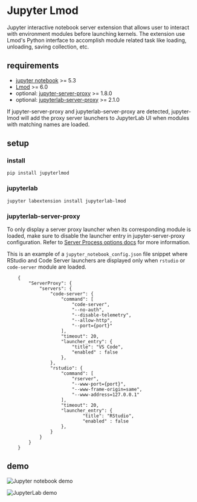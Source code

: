 # Jupyter Lmod

Jupyter interactive notebook server extension that allows user
to interact with environment modules before launching kernels.
The extension use Lmod's Python interface to accomplish module
related task like loading, unloading, saving collection, etc.

## requirements

- [jupyter notebook](https://github.com/jupyter/notebook) >= 5.3
- [Lmod](https://github.com/TACC/Lmod) >= 6.0
- optional: [jupyter-server-proxy](https://github.com/jupyterhub/jupyter-server-proxy) >= 1.8.0
- optional: [jupyterlab-server-proxy](https://github.com/jupyterhub/jupyter-server-proxy) >= 2.1.0

If jupyter-server-proxy and jupyterlab-server-proxy are detected, jupyter-lmod will add the
proxy server launchers to JupyterLab UI when modules with matching names are loaded.

## setup

### install

```
pip install jupyterlmod
```

### jupyterlab

```
jupyter labextension install jupyterlab-lmod
```

### jupyterlab-server-proxy

To only display a server proxy launcher when its corresponding module is loaded, make sure to
disable the launcher entry in jupyter-server-proxy configuration. Refer to
[Server Process options docs](https://jupyter-server-proxy.readthedocs.io/en/latest/server-process.html)
for more information.

This is an example of a `jupyter_notebook_config.json` file snippet where RStudio and Code Server
launchers are displayed only when `rstudio` or `code-server` module are loaded.

```
    {
        "ServerProxy": {
            "servers": {
                "code-server": {
                    "command": [
                        "code-server",
                        "--no-auth",
                        "--disable-telemetry",
                        "--allow-http",
                        "--port={port}"
                    ],
                    "timeout": 20,
                    "launcher_entry": {
                        "title": "VS Code",
                        "enabled" : false
                    },
                },
                "rstudio": {
                    "command": [
                        "rserver",
                        "--www-port={port}",
                        "--www-frame-origin=same",
                        "--www-address=127.0.0.1"
                    ],
                    "timeout": 20,
                    "launcher_entry": {
                            "title": "RStudio",
                            "enabled" : false
                    },
                }
            }
        }
    }
```

## demo

![Jupyter notebook demo](http://i.imgur.com/IP9uUJp.gif)

![JupyterLab demo](https://i.imgur.com/1HDH7iN.gif)
